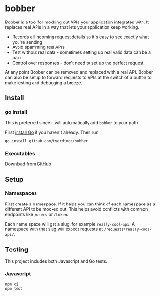 # bobber

Bobber is a tool for mocking out APIs your application integrates with. It replaces real APIs in a way that lets your application keep working.
- Records all incoming request details so it's easy to see exactly what you're sending
- Avoid spamming real APIs
- Test without real data - sometimes setting up real valid data can be a pain
- Control over responses - don't need to set up the perfect request

At any point Bobber can be removed and replaced with a real API. Bobber can also be setup to forward requests to APIs at the switch of a button to make testing and debugging a breeze.

## Install

### go install

This is preferred since it will automatically add `bobber` to your path

First [install Go](https://go.dev/doc/install) if you haven't already. Then run

```shell
go install github.com/tyerdimon/bobber
```

### Executables

Download from [GitHub]()

## Setup

### Namespaces

First create a namespace. If it helps you can think of each namespace as a different API to be mocked out. This helps avoid conflicts with common endpoints like `/users` or `/token`.

Each name space will get a slug, for example `really-cool-api`. A namespace with that slug will expect requests at `/requests/really-cool-api/`.

## Testing

This project includes both Javascript and Go tests.

### Javascript

```
npm ci
npm test
```